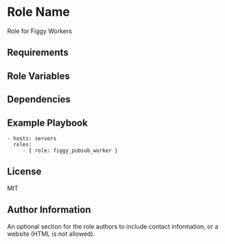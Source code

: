 Role Name
=========

Role for Figgy Workers

Requirements
------------


Role Variables
--------------

Dependencies
------------


Example Playbook
----------------


    - hosts: servers
      roles:
         - { role: figgy_pubsub_worker }

License
-------

MIT

Author Information
------------------

An optional section for the role authors to include contact information, or a website (HTML is not allowed).
